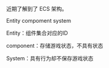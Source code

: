 近期了解到了 ECS 架构。

Entity compoment system



Entity：组件集合对应的ID

component：存储游戏状态，不具有状态

System：具有行为却不保存游戏状态





